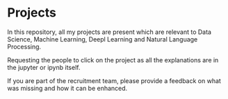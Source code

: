 # Projects
In this repository, all my projects are present which are relevant to Data Science, Machine Learning, Deepl Learning and Natural Language Processing.

Requesting the people to click on the project as all the explanations are in the jupyter or ipynb itself.

If you are part of the recruitment team, please provide a feedback on what was missing and how it can be enhanced.
